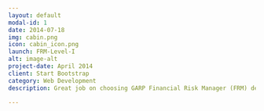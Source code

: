 ```yaml
---
layout: default
modal-id: 1
date: 2014-07-18
img: cabin.png
icon: cabin_icon.png
launch: FRM-Level-I
alt: image-alt
project-date: April 2014
client: Start Bootstrap
category: Web Development
description: Great job on choosing GARP Financial Risk Manager (FRM) designation as you advance your career. In FRM Level I, we will be learning Foundations of Risk Management, Quantitative Analysis, Financial Markets and Products, and Valuation and Risk Models. Excited? Let's get started!

---
```

